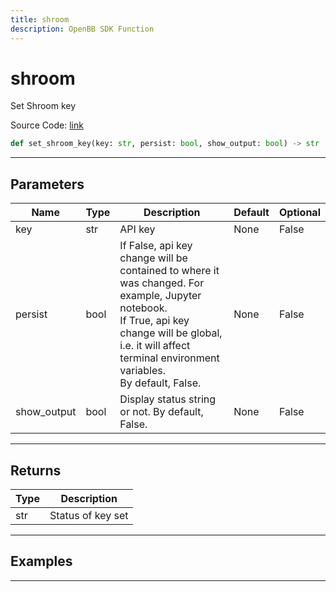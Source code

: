 ```yaml
---
title: shroom
description: OpenBB SDK Function
---
```


# shroom

Set Shroom key

Source Code: [link](https://github.com/OpenBB-finance/OpenBBTerminal/tree/main/openbb_terminal/keys_model.py#L2219)

```python
def set_shroom_key(key: str, persist: bool, show_output: bool) -> str
```
---

## Parameters

| Name | Type | Description | Default | Optional |
| ---- | ---- | ----------- | ------- | -------- |
| key | str | API key | None | False |
| persist | bool | If False, api key change will be contained to where it was changed. For example, Jupyter notebook.<br/>If True, api key change will be global, i.e. it will affect terminal environment variables.<br/>By default, False. | None | False |
| show_output | bool | Display status string or not. By default, False. | None | False |

---

## Returns

| Type | Description |
| ---- | ----------- |
| str | Status of key set |

---

## Examples

---

